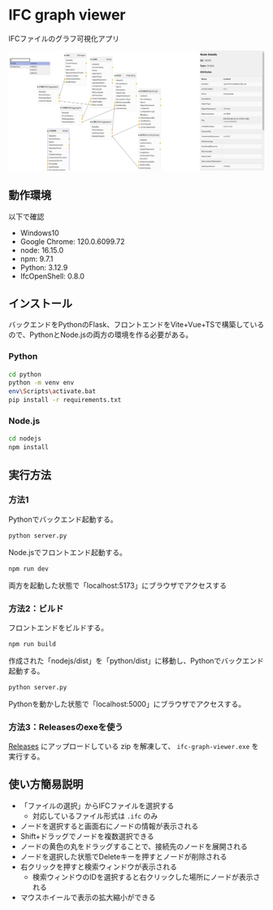 # IFC graph viewer

IFCファイルのグラフ可視化アプリ

![app](images/viewer.jpg)

## 動作環境

以下で確認

- Windows10
- Google Chrome: 120.0.6099.72
- node:  16.15.0
- npm:  9.7.1
- Python:  3.12.9
- IfcOpenShell: 0.8.0

## インストール

バックエンドをPythonのFlask、フロントエンドをVite+Vue+TSで構築しているので、PythonとNode.jsの両方の環境を作る必要がある。

### Python

```sh
cd python
python -m venv env
env\Scripts\activate.bat
pip install -r requirements.txt
```

### Node.js

```sh
cd nodejs
npm install
```

## 実行方法

### 方法1

Pythonでバックエンド起動する。

```sh
python server.py
```

Node.jsでフロントエンド起動する。

```sh
npm run dev
```

両方を起動した状態で「localhost:5173」にブラウザでアクセスする

### 方法2：ビルド

フロントエンドをビルドする。

```sh
npm run build
```

作成された「nodejs/dist」を「python/dist」に移動し、Pythonでバックエンド起動する。

```sh
python server.py
```

Pythonを動かした状態で「localhost:5000」にブラウザでアクセスする。

### 方法3：Releasesのexeを使う

[Releases](https://github.com/kiyuka829/ifc-graph-viewer/releases) にアップロードしている zip を解凍して、
`ifc-graph-viewer.exe` を実行する。

## 使い方簡易説明

- 「ファイルの選択」からIFCファイルを選択する
  - 対応しているファイル形式は `.ifc` のみ
- ノードを選択すると画面右にノードの情報が表示される
- Shift+ドラッグでノードを複数選択できる
- ノードの黄色の丸をドラッグすることで、接続先のノードを展開される
- ノードを選択した状態でDeleteキーを押すとノードが削除される
- 右クリックを押すと検索ウィンドウが表示される
  - 検索ウィンドウのIDを選択すると右クリックした場所にノードが表示される
- マウスホイールで表示の拡大縮小ができる
